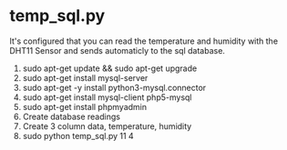 # temp_sql.py

It's configured that you can read the temperature and humidity with the DHT11 Sensor and sends automaticly to the sql database.

1. sudo apt-get update && sudo apt-get upgrade
2. sudo apt-get install mysql-server
3. sudo apt-get -y install python3-mysql.connector
4. sudo apt-get install mysql-client php5-mysql
5. sudo apt-get install phpmyadmin
6. Create database readings
7. Create 3 column data, temperature, humidity
8. sudo python temp_sql.py 11 4
